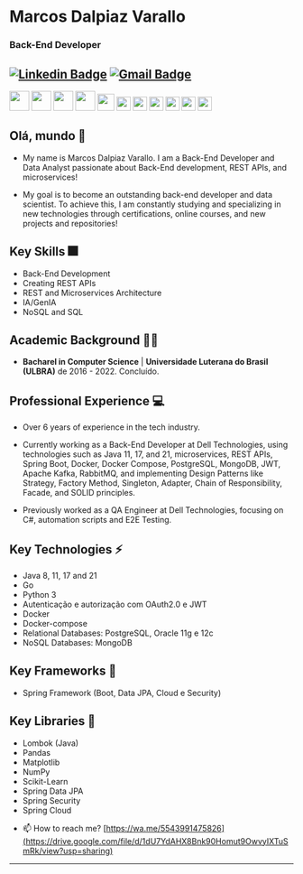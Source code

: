# Marcos Dalpiaz Varallo
### Back-End Developer

[![Linkedin Badge](https://img.shields.io/badge/-marcosdalpiaz-blue?style=flat-square&logo=Linkedin&logoColor=white&link=https://www.linkedin.com/in/marcos-dalpiaz//)](https://www.linkedin.com/in/marcos-dalpiaz/) [![Gmail Badge](https://img.shields.io/badge/-marcosdvarallo@gmail.com-c14438?style=flat-square&logo=Gmail&logoColor=white&link=mailto:marcosdvarallo@gmail.com)](mailto:marcosdvarallo@gmail.com)
---

<span><img height="35px" src="https://cdn.svgporn.com/logos/java.svg"></span>
<span><img height="35px" src="https://cdn.svgporn.com/logos/spring.svg"></span>
<span><img height="35px" src="https://cdn.svgporn.com/logos/python.svg"></span>
<span><img height="35px" src="https://cdn.svgporn.com/logos/postgresql.svg"></span>
<span><img height="30px" src="https://cdn.svgporn.com/logos/mongodb.svg"></span>
<span><img height="25px" src="https://cdn.svgporn.com/logos/react.svg"></span>
<span><img height="25px" src="https://cdn.svgporn.com/logos/docker.svg"></span>
<span><img height="25px" src="https://cdn.svgporn.com/logos/git.svg"></span>
<span><img height="25px" src="https://cdn.svgporn.com/logos/rabbitmq.svg"></span>
<span><img height="25px" src="https://cdn.svgporn.com/logos/kafka.svg"></span>
<span><img height="25px" src="https://cdn.svgporn.com/logos/go.svg"></span>

## Olá, mundo 👋

* My name is Marcos Dalpiaz Varallo. I am a Back-End Developer and Data Analyst passionate about Back-End development, REST APIs, and microservices!

* My goal is to become an outstanding back-end developer and data scientist. To achieve this, I am constantly studying and specializing in new technologies through certifications, online courses, and new projects and repositories!

## Key Skills :fireworks:

* Back-End Development
* Creating REST APIs
* REST and Microservices Architecture
* IA/GenIA
* NoSQL and SQL

## Academic Background 👨‍💻

* **Bacharel in Computer Science** | **Universidade Luterana do Brasil (ULBRA)** de 2016 - 2022. Concluído.

## Professional Experience :computer:

* Over 6 years of experience in the tech industry.

* Currently working as a Back-End Developer at Dell Technologies, using technologies such as Java 11, 17, and 21, microservices, REST APIs, Spring Boot, Docker, Docker Compose, PostgreSQL, MongoDB, JWT, Apache Kafka, RabbitMQ, and implementing Design Patterns like Strategy, Factory Method, Singleton, Adapter, Chain of Responsibility, Facade, and SOLID principles.

* Previously worked as a QA Engineer at Dell Technologies, focusing on C#, automation scripts and E2E Testing.

## Key Technologies ⚡

* Java 8, 11, 17 and 21
* Go
* Python 3
* Autenticação e autorização com OAuth2.0 e JWT
* Docker
* Docker-compose
* Relational Databases: PostgreSQL, Oracle 11g e 12c
* NoSQL Databases: MongoDB

## Key Frameworks :hammer: 

* Spring Framework (Boot, Data JPA, Cloud e Security)

## Key Libraries :closed_book:

* Lombok (Java)
* Pandas
* Matplotlib
* NumPy
* Scikit-Learn
* Spring Data JPA
* Spring Security
* Spring Cloud

- 📫 How to reach me? [https://wa.me/5543991475826](https://drive.google.com/file/d/1dU7YdAHX8Bnk90Homut9OwvyIXTuSmRk/view?usp=sharing)
---
